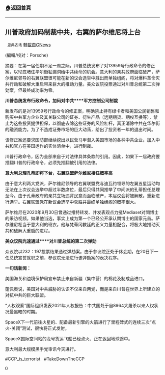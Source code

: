 ###  [:house:返回首頁](https://github.com/ourhimalayas/txt)
---

## 川普政府加码制裁中共，右翼的萨尔维尼将上台
` 恩典农场` [轉載自GNews](https://gnews.org/zh-hans/749754/)

(編輯/校对：Porsche)

摘要：在第一届任期不足一周之际，川普总统发布了对13959号行政命令的修正案，以彻底堵住华尔街钻漏洞给中共续命的机会。意大利的亲共政府面临破产，萨尔维尼领导的右翼联盟很可能在新的议会选举中胜出而单独组阁，将对爆料革命灭共行动和破解大重启带来巨大的推动力量。美众议院投票通过对川普总统第二次弹劾案，但最终成功率为零。

**川普总统****发布行政命令，加码对****中共****军方控制公司制裁**

新发布的是对13959号行政命令的修正案，明确禁止持有绿卡者和美国公民销售和购买中共军方企业及其关联公司的证券、衍生产品（远期期货、期权互换等），禁止为这些投资提供担保，以彻底去除这些证券的风险杠杆，真正消除中共在华尔街的融资能力。为了不造成证券市场的巨大动荡，给出了投资者一年的退出时间。

该修正案还要求国防部继续挖出以民营马甲潜入美国市场的各种中共企业，加入中共和官方在美国运作的实体清单中，进行制裁。

川普行政命令，因为全部来自于对法律具体条款的引用。因此，如果下一届政府要推翻川普的行政命令，必须先推翻被引用的法律。

**意大利总理孔蒂即将下台，右翼联盟萨尔维尼接任概率高**

由于意大利两大党派，萨尔维尼领导的右翼联盟党与迪瓦约领导的左翼五星运动均无法在上次议会选举中超过半数席位，最后只得共同推举了中间派的孔蒂担任总理至今。由于孔蒂政府的亲共立场违背民意而面临破产，本届议会将被解散，重新进行选举。右翼联盟党在新议会选举中获胜并最终单独组阁的概率很大。

萨尔维尼在2020年9月30日曾通过推特转发、并发表观点力挺Mediaset对閆博士的采访视频。如果他当选，事实上成为第一个已经公开承认閆博士的国家元首。萨尔维尼相当于意大利的班农，他与梵蒂冈教廷的正义力量相配合，将极大地推动灭共和破解大重启的进程。

**美众议院光速通过****对川普总统的第二次弹劾**

众议院以232：197投票结果通过弹劾案。由于参议院正处于休会期，在20日下一任总统宣誓就职之前，参议院无法进行该弹劾案的表决程序。

**一句话新闻：**

美国海关和边境保护局宣布禁止来自新疆（集中营）的棉花及制成品进口。

蓬佩奥说，美国对中共威胁的认识不仅来自两党，而是来自川普在世界上所建立的对抗中共的巨大联盟。

“人权观察”国际组织发表2021年人权报告：中共国处于自8964大屠杀以来人权状况最黑暗的时期。

SpaceX下一代前往火星的、配备最新引擎的火箭进行了里程碑式的连续三次“点火-关闭”测试，很快将正式发射。

SpaceX国际空间站的龙号货运飞船已经点火、正在返回地球途中。

意大利最大规模黑手党审讯今天进行。

#CCP\_is\_terrorist   #TakeDownTheCCP

0
